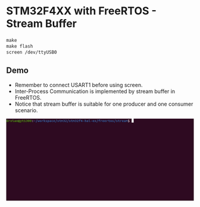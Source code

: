 # STM32F4XX with FreeRTOS - Stream Buffer
```shell
make
make flash
screen /dev/ttyUSB0
```

## Demo
* Remember to connect USART1 before using screen.
* Inter-Process Communication is implemented by stream buffer in FreeRTOS.
* Notice that stream buffer is suitable for one producer and one consumer scenario.

![](stream.gif)
